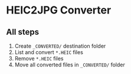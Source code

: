 # HEIC2JPG Converter

## All steps

1. Create ``_CONVERTED/`` destination folder
2. List and convert ``*.HEIC`` files
3. Remove ``*.HEIC`` files
4. Move all converted files in ``_CONVERTED/`` folder
